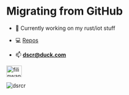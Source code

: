 # Migrating from GitHub
- 🔭 Currently working on my rust/iot stuff

- 💻 [Repos](https://github.com/dsrcr?tab=repositories)

- 📫 **dscr@duck.com**

<a href="https://www.linkedin.com/in/filip-wandzio-2b52a3243/" target="blank"><img align="center" src="https://raw.githubusercontent.com/rahuldkjain/github-profile-readme-generator/master/src/images/icons/Social/linked-in-alt.svg" alt="filipwandzio" height="30" width="40" /></a>

<p><img align="center" src="https://github-readme-streak-stats.herokuapp.com/?user=dsrcr&" alt="dsrcr" /></p>
